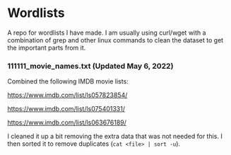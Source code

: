 # Wordlists
A repo for wordlists I have made. I am usually using curl/wget with a combination of grep and other linux commands to clean the dataset to get the important parts from it.

### 111111_movie_names.txt (Updated May 6, 2022)

Combined the following IMDB movie lists:

https://www.imdb.com/list/ls057823854/

https://www.imdb.com/list/ls075401331/

https://www.imdb.com/list/ls063676189/

I cleaned it up a bit removing the extra data that was not needed for this. I then sorted it to remove duplicates (`cat <file> | sort -u`).

